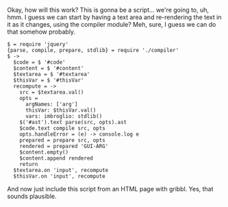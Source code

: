 Okay, how will this work?  This is gonna be a script... we're going
to, uh, hmm.  I guess we can start by having a text area and
re-rendering the text in it as it changes, using the compiler module?
Meh, sure, I guess we can do that somehow probably.

    $ = require 'jquery'
    {parse, compile, prepare, stdlib} = require './compiler'
    $ ->
      $code = $ '#code'
      $content = $ '#content'
      $textarea = $ '#textarea'
      $thisVar = $ '#thisVar'
      recompute = ->
        src = $textarea.val()
        opts =
          argNames: ['arg']
          thisVar: $thisVar.val()
          vars: imbroglio: stdlib()
        $('#ast').text parse(src, opts).ast
        $code.text compile src, opts
        opts.handleError = (e) -> console.log e
        prepared = prepare src, opts
        rendered = prepared 'GUI-ARG'
        $content.empty()
        $content.append rendered
        return
      $textarea.on 'input', recompute
      $thisVar.on 'input', recompute

And now just include this script from an HTML page with gribbl.
Yes, that sounds plausible.
